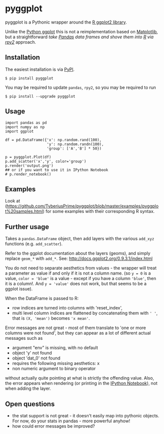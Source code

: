 pyggplot
========

pyggplot is a Pythonic wrapper around the [R ggplot2 library](http://had.co.nz/ggplot2/).

Unlike the [Python ggplot](https://github.com/yhat/ggplot) this is not a reimplementation based on [Matplotlib](http://matplotlib.org/), but a straightforward *take [Pandas](http://pandas.pydata.org/) data frames and shove them into [R](http://www.r-project.org/) via [rpy2](https://pypi.python.org/pypi/rpy2)* approach.

## Installation

The easiest installation is via [PyPI](https://pypi.python.org/pypi).

    $ pip install pyggplot

You may be required to update `pandas`, `rpy2`, so you may be required to run

    $ pip install --upgrade pyggplot 

## Usage

    import pandas as pd
    import numpy as np
    import ggplot

    df = pd.DataFrame({'x': np.random.rand(100),
                       'y': np.random.randn(100),
                       'group': ['A','B'] * 50})

    p = pyggplot.Plot(df)
    p.add_scatter('x','y', color='group')
    p.render('output.png')
    ## or if you want to use it in IPython Notebook
    # p.render_notebook()

## Examples
Look at (https://github.com/TyberiusPrime/pyggplot/blob/master/examples/pyggplot%20samples.html) for some examples with their corresponding R syntax.


## Further usage

Takes a `pandas.DataFrame` object, then add layers with the various `add_xyz`
functions (e.g. `add_scatter`).

Refer to the ggplot documentation about the layers (geoms), and simply
replace `geom_*` with `add_*`.
See: http://docs.ggplot2.org/0.9.3.1/index.html

You do not need to separate aesthetics from values - the wrapper
will treat a parameter as value if and only if it is not a column name.
(so `y = 0` is a value, `color = 'blue'` is a value - except if you have a column `'blue'`, then it is a column!.
And `y = 'value'` does not work, but that seems to be a ggplot issue).

When the DataFrame is passed to R:

* row indices are turned into columns with 'reset_index',
* multi level column indices are flattened by concatenating them with `' '`, that is `(X, 'mean')` becomes `'x mean'`.

Error messages are not great - most of them translate to 'one or more columns were not found',
but they can appear as a lot of different actual messages such as

* argument "env" is missing, with no default
* object 'y' not found
* object 'dat_0' not found
* requires the following missing aesthetics: x
* non numeric argument to binary operator

without actually quite pointing at what is strictly the offending value.
Also, the error appears when rendering (or printing in the [IPython Notebook](http://ipython.org/notebook.html)),
not when adding the layer.

## Open questions

* the stat support is not great - it doesn't easily map into pythonic objects. For now, do your stats in pandas - more powerful anyhow! 
* how could error messages be improved?




